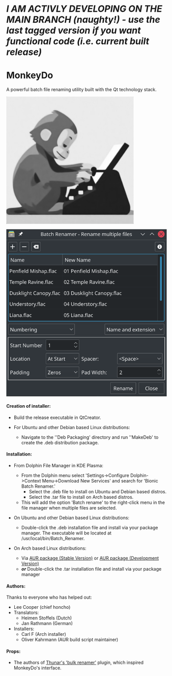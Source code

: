 # *I AM ACTIVLY DEVELOPING ON THE MAIN BRANCH (naughty!) - use the last tagged version if you want functional code (i.e. current built release)*

# MonkeyDo

A powerful batch file renaming utility built with the Qt technology stack.

![MonkeyDo.png](./Images/MonkeyDo.png)





![Batch_renamer.png](./Images/screenshot.png)

#### Creation of installer:

- Build the release executable in QtCreator.

- For Ubuntu and other Debian based Linux distributions:
  
  - Navigate to the ''Deb Packaging' directory and run ''MakeDeb' to create the .deb distribution package.

#### Installation:

- From Dolphin File Manager in KDE Plasma:
  
  - From the Dolphin menu select 'Settings->Configure Dolphin->Context Menu->Download New Services' and search for 'Bionic Batch Renamer.'
    - Select the .deb file to install on Ubuntu and Debian based distros.
    - Select the .tar file to install on Arch based distros.
  - This will add the option 'Batch rename' to the right-click menu in the file manager when multiple files are selected.

- On Ubuntu and other Debian based Linux distributions:
  
  - Double-click the .deb installation file and install via your package manager. The executable will be located at /usr/local/bin/Batch_Renamer.

- On Arch based Linux distributions:
  
  - Via [AUR package (Stable Version)](https://aur.archlinux.org/packages/bionic-batch-renamer) or [AUR package (Development Version)](https://aur.archlinux.org/packages/bionic-batch-renamer-git)
  - **_or_** Double-click the .tar installation file and install via your package manager

#### Authors:

Thanks to everyone who has helped out:

- Lee Cooper (chief honcho)
- Translators:
  - Heimen Stoffels (Dutch)
  - Jan Rathmann (German)
- Installers:
  - Carl F (Arch installer)
  - Oliver Kahrmann (AUR build script maintainer)

#### Props:

- The authors of [Thunar's 'bulk renamer'](https://docs.xfce.org/xfce/thunar/bulk-renamer/start) plugin, which inspired MonkeyDo's interface.
